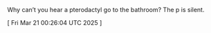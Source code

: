  
Why can’t you hear a pterodactyl go to the bathroom? The p is silent.
 
[ 
Fri Mar 21 00:26:04 UTC 2025
 ]
